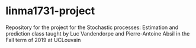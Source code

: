 # linma1731-project
Repository for the project for the Stochastic processes: Estimation and prediction class taught by Luc Vandendorpe and Pierre-Antoine Absil in the Fall term of 2019 at UCLouvain

